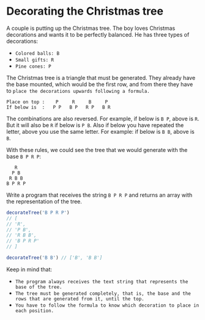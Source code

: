 # Decorating the Christmas tree

A couple is putting up the Christmas tree. The boy loves Christmas decorations and wants it to be perfectly balanced. He has three types of decorations:

- `Colored balls: B`
- `Small gifts: R`
- `Pine cones: P`

The Christmas tree is a triangle that must be generated. They already have the base mounted, which would be the first row, and from there they have to `place the decorations upwards following a formula.`

```
Place on top :    P     R     B     P
If below is  :   P P   B P   R P   B R
```

The combinations are also reversed. For example, if below is `B P`, above is `R`. But it will also be `R` if below is `P B`. Also if below you have repeated the letter, above you use the same letter. For example: if below is `B B`, above is `B`.

With these rules, we could see the tree that we would generate with the base `B P R P`:

```
   R
  P B
 R B B
B P R P
```

Write a program that receives the string `B P R P` and returns an array with the representation of the tree.

```javascript
decorateTree('B P R P')
// [
// 'R',
// 'P B',
// 'R B B',
// 'B P R P'
// ]

decorateTree('B B') // ['B', 'B B']
```

Keep in mind that:

- `The program always receives the text string that represents the base of the tree.`
- `The tree must be generated completely, that is, the base and the rows that are generated from it, until the top.`
- `You have to follow the formula to know which decoration to place in each position.`
